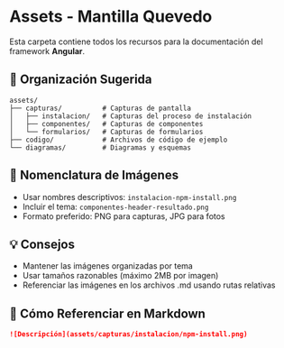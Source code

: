# Assets - Mantilla Quevedo

Esta carpeta contiene todos los recursos para la documentación del framework **Angular**.

## 📁 Organización Sugerida

```
assets/
├── capturas/          # Capturas de pantalla
│   ├── instalacion/   # Capturas del proceso de instalación
│   ├── componentes/   # Capturas de componentes
│   └── formularios/   # Capturas de formularios
├── codigo/            # Archivos de código de ejemplo
└── diagramas/         # Diagramas y esquemas
```

## 📸 Nomenclatura de Imágenes

- Usar nombres descriptivos: `instalacion-npm-install.png`
- Incluir el tema: `componentes-header-resultado.png`
- Formato preferido: PNG para capturas, JPG para fotos

## 💡 Consejos

- Mantener las imágenes organizadas por tema
- Usar tamaños razonables (máximo 2MB por imagen)
- Referenciar las imágenes en los archivos .md usando rutas relativas

## 🔗 Cómo Referenciar en Markdown

```markdown
![Descripción](assets/capturas/instalacion/npm-install.png)
```
